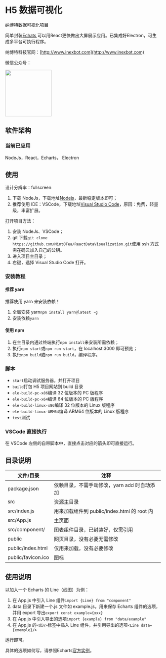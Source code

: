 # H5 数据可视化

纳博特数据可视化项目

简单封装[Echats](https://echarts.apache.org/zh/index.html),可以用React更快做出大屏展示应用。已集成好Electron，可生成多平台可执行程序。

纳博特科技官网：[http://www.inexbot.com](http://www.inexbot.com)

微信公众号：

<img src="https://nbt1-1300006962.cos.ap-chengdu.myqcloud.com/wechat.jpg" style="width:150px">

## 软件架构

### 当前已应用

NodeJs，React，Echarts， Electron

## 使用

设计分辨率：fullscreen

1. 下载 NodeJs，下载地址[Nodejs](http://nodejs.cn/)，最新稳定版本即可；
2. 推荐使用 IDE：VSCode，下载地址[Visual Studio Code](https://code.visualstudio.com/)，原因：免费，轻量级，丰富扩展。

打开项目方法：

1. 安装 NodeJs、VSCode；
2. git 下载`git clone https://github.com/MintOTea/ReactDataVisualization.git`使用 ssh 方式需在码云加入自己的公钥。
3. 进入项目主目录；
4. 右键，选择 Visual Studio Code 打开。

### 安装教程

#### 推荐 yarn

推荐使用 yarn 来安装依赖！

1. 全局安装 yarn`npm install yarn@latest -g`
2. 安装依赖`yarn`

#### 使用 npm

1. 在主目录内通过终端执行`npm install`来安装所需依赖；
2. 执行`npm start`或`npm run start`，在 localhost:3000 即可预览；
3. 执行`npm build`或`npm run build`，编译程序。

### 脚本

- `start`启动调试服务器，并打开项目
- `build`打包 H5 项目网站到 build 目录
- `ele-build-pc-x86`编译 32 位版本的 PC 版程序
- `ele-build-pc-x64`编译 64 位版本的 PC 版程序
- `ele-build-linux-x86`编译 32 位版本的 Linux 版程序
- `ele-build-linux-ARM64`编译 ARM64 位版本的 Linux 版程序
- `test`测试

### VSCode 直接执行

在 VSCode 左侧的自带脚本中，直接点击对应的箭头即可直接运行。

## 目录说明

| 文件/目录          | 注释                                        |
| ------------------ | ------------------------------------------- |
| package.json       | 依赖目录，不需手动修改，yarn add 时自动添加 |
| src                | 资源主目录                                  |
| src/index.js       | 用来加载组件到 public/index.html 的 root 内 |
| src/App.js         | 主页面                                      |
| src/component/     | 图表组件目录，已封装好，仅需引用            |
| public             | 网页目录，没有必要无需修改                  |
| public/index.html  | 仅用来加载，没有必要修改                    |
| public/favicon.ico | 图标                                        |

## 使用说明

以加入一个 Echarts 的 Line（线图）为例：

1. 在 App.js 中引入 Line 组件`import {Line} from "component"`
2. data 目录下新建一个.js 文件如 example.js，用来保存 Echarts 组件的选项，并用 export 导出`export const example={xxx}`
3. 在 App.js 中引入导出的选项`import {example} from "data/example"`
4. 在 App.js 的`<div>`标签中插入 Line 组件，并引用导出的选项`<Line data={example}/>`

运行即可。

具体的选项如何写，请参照Echarts[官方实例](https://echarts.apache.org/examples/zh/index.html)。
